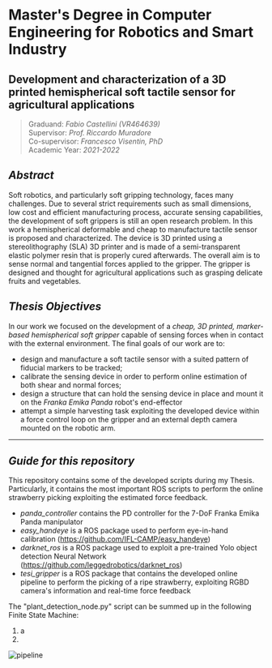 # Master's Degree in Computer Engineering for Robotics and Smart Industry
## Development and characterization of a 3D printed hemispherical soft tactile sensor for agricultural applications

> Graduand: _Fabio Castellini (VR464639)_ <br />
> Supervisor: _Prof. Riccardo Muradore_ <br />
> Co-supervisor: _Francesco Visentin, PhD_ <br />
> Academic Year: _2021-2022_


## _Abstract_
Soft robotics, and particularly soft gripping technology, faces many challenges. Due to several strict requirements such as small dimensions, low cost and efficient manufacturing process, accurate sensing capabilities, the development of soft grippers is still an open research problem. In this work a hemispherical deformable and cheap to manufacture tactile sensor is proposed and characterized. The device is 3D printed using a stereolithography (SLA) 3D printer and is made of a semi-transparent elastic polymer resin that is properly cured afterwards. The overall aim is to sense normal and tangential forces applied to the gripper. The gripper is designed and thought for agricultural applications such as grasping delicate fruits and vegetables.


## _Thesis Objectives_
In our work we focused on the development of a _cheap, 3D printed, marker-based hemispherical soft gripper_ capable of sensing forces when in contact with the external environment. 
The final goals of our work are to: 
- design and manufacture a soft tactile sensor with a suited pattern of fiducial markers to be tracked; 
- calibrate the sensing device in order to perform online estimation of both shear and normal forces; 
- design a structure that can hold the sensing device in place and mount it on the _Franka Emika Panda_ robot's end-effector 
- attempt a simple harvesting task exploiting the developed device within a force control loop on the gripper and an external depth camera mounted on the robotic arm.

---------

## _Guide for this repository_
This repository contains some of the developed scripts during my Thesis. Particularly, it contains the most important ROS scripts to perform the online strawberry picking exploiting the estimated force feedback.

- _panda_controller_ contains the PD controller for the 7-DoF Franka Emika Panda manipulator
- _easy_handeye_ is a ROS package used to perform eye-in-hand calibration (https://github.com/IFL-CAMP/easy_handeye)
- _darknet_ros_ is a ROS package used to exploit a pre-trained Yolo object detection Neural Network (https://github.com/leggedrobotics/darknet_ros)
- _tesi_gripper_ is a ROS package that contains the developed online pipeline to perform the picking of a ripe strawberry, exploiting RGBD camera's information and real-time force feedback

The "plant_detection_node.py" script can be summed up in the following Finite State Machine:
1) a 
2)

![pipeline](https://user-images.githubusercontent.com/76775232/227550597-063986f5-8253-4870-8272-8c18b44be32f.png)




